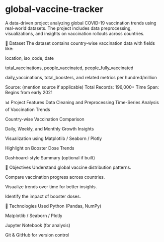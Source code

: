 # global-vaccine-tracker
A data-driven project analyzing global COVID-19 vaccination trends using real-world datasets. The project includes data preprocessing, visualizations, and insights on vaccination rollouts across countries.

📁 Dataset
The dataset contains country-wise vaccination data with fields like:

location, iso_code, date

total_vaccinations, people_vaccinated, people_fully_vaccinated

daily_vaccinations, total_boosters, and related metrics per hundred/million

Source: (mention source if applicable)
Total Records: 196,000+
Time Span: Begins from early 2021

📊 Project Features
Data Cleaning and Preprocessing
Time-Series Analysis of Vaccination Trends

Country-wise Vaccination Comparison

Daily, Weekly, and Monthly Growth Insights

Visualization using Matplotlib / Seaborn / Plotly

Highlight on Booster Dose Trends

Dashboard-style Summary (optional if built)

📌 Objectives
Understand global vaccine distribution patterns.

Compare vaccination progress across countries.

Visualize trends over time for better insights.

Identify the impact of booster doses.

🚀 Technologies Used
Python (Pandas, NumPy)

Matplotlib / Seaborn / Plotly

Jupyter Notebook (for analysis)

Git & GitHub for version control

